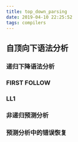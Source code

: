 ```yaml
---
title: top_down_parsing
date: 2019-04-10 22:25:52
tags: compilers
---
```

## 自顶向下语法分析
### 递归下降语法分析
### FIRST FOLLOW
### LL1
### 非递归预测分析
### 预测分析中的错误恢复